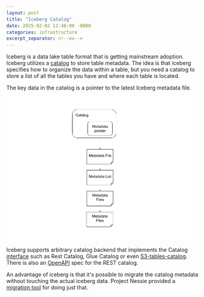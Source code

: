```yaml
---
layout: post
title: "Iceberg Catalog"
date: 2025-02-02 11:48:00 -0800
categories: infrastructure
excerpt_separator: <!--ex-->
---
```


Iceberg is a data lake table format that is getting mainstream adoption. Iceberg utilizes a [catalog](https://iceberg.apache.org/concepts/catalog/) to store table metadata. The idea is that iceberg specifies how to organize the data within a table, but you need a catalog to store a list of all the tables you have and where each table is located.

<!--ex-->

The key data in the catalog is a pointer to the latest Iceberg metadata file.

![Iceberg Catalog](/assets/iceberg_catalog.png "Iceberg Catalog")


Iceberg supports arbitrary catalog backend that implements the Catalog [interface](https://github.com/apache/iceberg/blob/main/api/src/main/java/org/apache/iceberg/catalog/Catalog.java) such as Rest Catalog, Glue Catalog or even [S3-tables-catalog](https://github.com/awslabs/s3-tables-catalog). There is also an [OpenAPI](https://github.com/apache/iceberg/blob/main/open-api/rest-catalog-open-api.yaml) spec for the REST catalog. 

An advantage of iceberg is that it's possible to migrate the catalog metadata without touching the actual iceberg data. Project Nessie provided a [migration tool](https://github.com/projectnessie/iceberg-catalog-migrator) for doing just that.
